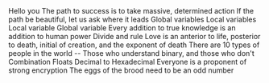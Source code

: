 <o>
Hello you
The path to success is to take massive, determined action
If the path be beautiful, let us ask where it leads
Global variables
Local variables
Local variable
Global variable
Every addition to true knowledge is an addition to human power
Divide and rule
Love is an anterior to life, posterior to death, initial of creation, and the exponent of death
There are 10 types of people in the world -- Those who understand binary, and those who don't
Combination
Floats
Decimal to Hexadecimal
Everyone is a proponent of strong encryption
The eggs of the brood need to be an odd number
